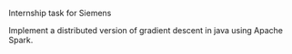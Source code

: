 Internship task for Siemens

Implement a distributed version of gradient descent in java using Apache Spark.